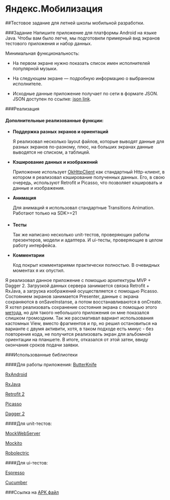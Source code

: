 # Яндекс.Мобилизация
##Тестовое задание для летней школы мобильной разработки.

###Задание
Напишите приложение для платформы Android на языке Java. Чтобы вам было легче, мы подготовили примерный вид экранов тестового приложения и набор данных. 

Минимальная функциональность:

* На первом экране нужно показать список имен исполнителей популярной музыки. 

* На следующем экране — подробную информацию о выбранном исполнителе. 

* Исходные данные приложение получает по сети в формате JSON. JSON доступен по ссылке: [json link](http://cache-stav02.cdn.yandex.net/download.cdn.yandex.net/mobilization-2016/artists.json).

###Реализация


#### Дополнительные реализованные функции:
* **Поддержка разных экранов и ориентаций**
   
  Я реализовал несколько layout файлов, которые выводят данные для разных экранов по-разному, плюс, на больших экранах данные выводятся не списком, а таблицей.

* **Кэширование данных и изображений**

  Приложение использует [OkHttpClient](http://square.github.io/okhttp/) как стандартный Http-клиент, в котором я реализовал кэширование полученных данных. Его, в свою очередь, используют Retrofit и Picasso, что позволяет кэшировать и данные и изображения.

* **Анимация**

  Для анимаций я использовал стандартные Transitions Animation. Работают только на SDK>=21
#### 
* **Тесты**

  Так же написано несколько unit-тестов, проверяющих работы презентеров, модели и адаптера. И ui-тесты, проверяющие в целом работу интерфейса.
* **Комментарии**

  Код покрыт комментариями практически полностью. В очевидных моментах я их опустил.

Я реализовал данное приложение с помощью архитектуры MVP + Dagger 2. Загрузкой данных сервера занимается связка Retrofit + RxJava, 
а загрузка изображений осуществляется с помощью Picasso. Состоянием экранов занимается Presenter, данные с экрана сохраняются 
в onSaveInstanse, а потом восстанавливаются в onCreate. Я хотел реализовать сохранение состояния экрана с помощью этого 
[метода](http://blog.bradcampbell.nz/mvp-presenters-that-survive-configuration-changes-part-2/), но для такого небольшого приложения
он мне показался слишком громоздким. Так же рассмативал вариант использования кастомных View, вместо фрагментов и пр, но решил
остановиться на варианте с двумя активити, хотя, в таком подходе есть минус - без повторения кода, не получится реализовать экран
для альбомной ориентации на планшете. В итоге, отказался от этой затеи, ввиду окончания сроков подачи заявки. 

###Использованные библиотеки

####Для работы приложения:
  [ButterKnife](http://jakewharton.github.io/butterknife/) 

  [RxAndroid](https://github.com/ReactiveX/RxAndroid) 

  [RxJava](https://github.com/ReactiveX/RxJava) 

  [Retrofit 2](http://square.github.io/retrofit/) 
  
  [Picasso](http://square.github.io/picasso/) 
    
  [Dagger 2](http://google.github.io/dagger/) 

####Для unit-тестов:

  [MockWebServer](https://github.com/square/okhttp/tree/master/mockwebserver) 
    
  [Mockito](http://mockito.org/) 
    
  [Robolectric](http://robolectric.org/) 
  
####Для ui-тестов:

  [Espresso](https://google.github.io/android-testing-support-library/docs/espresso/index.html) 
    
  [Cucumber](https://cucumber.io/) 

###Ссылка на [APK файл](https://yadi.sk/d/ewZSCSv0rFBUx)


